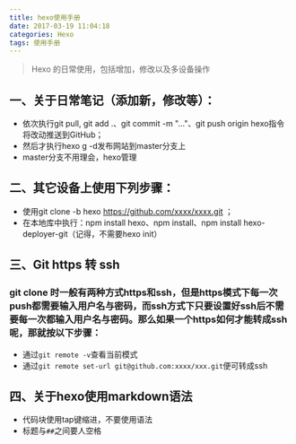 ```yaml
---
title: hexo使用手册
date: 2017-03-19 11:04:18
categories: Hexo
tags: 使用手册
---
```


> Hexo 的日常使用，包括增加，修改以及多设备操作

<!--More-->

## 一、关于日常笔记（添加新，修改等）：
+ 依次执行git pull, git add .、git commit -m "..."、git push origin hexo指令将改动推送到GitHub；
+ 然后才执行hexo g -d发布网站到master分支上 
+ master分支不用理会，hexo管理   

## 二、其它设备上使用下列步骤：
+ 使用git clone -b hexo https://github.com/xxxx/xxxx.git ；
+ 在本地库中执行：npm install hexo、npm install、npm install hexo-deployer-git（记得，不需要hexo init）

## 三、Git https 转 ssh
### git clone 时一般有两种方式https和ssh，但是https模式下每一次push都需要输入用户名与密码，而ssh方式下只要设置好ssh后不需要每一次都输入用户名与密码。那么如果一个https如何才能转成ssh呢，那就按以下步骤：    
+ 通过`git remote -v`查看当前模式
+ 通过`git remote set-url git@github.com:xxxx/xxx.git`便可转成ssh


## 四、关于hexo使用markdown语法
+ 代码块使用tap键缩进，不要使用语法
+ 标题与`##`之间要人空格